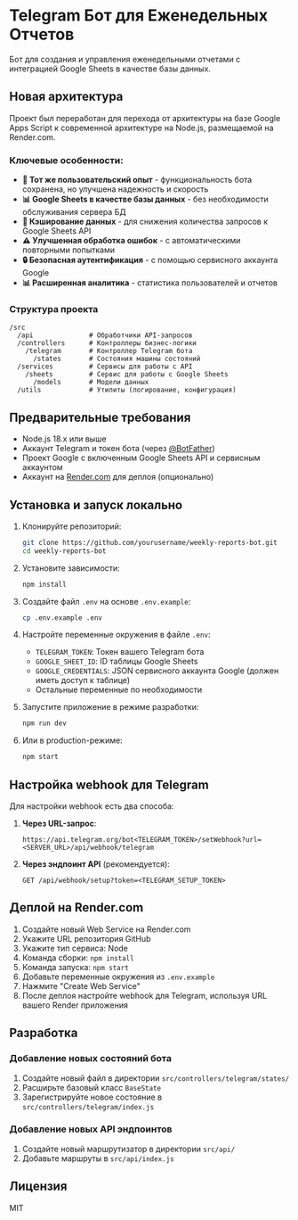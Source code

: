 # Telegram Бот для Еженедельных Отчетов

Бот для создания и управления еженедельными отчетами с интеграцией Google Sheets в качестве базы данных.

## Новая архитектура

Проект был переработан для перехода от архитектуры на базе Google Apps Script к современной архитектуре на Node.js, размещаемой на Render.com. 

### Ключевые особенности:

- **📱 Тот же пользовательский опыт** - функциональность бота сохранена, но улучшена надежность и скорость
- **📊 Google Sheets в качестве базы данных** - без необходимости обслуживания сервера БД
- **🔄 Кэширование данных** - для снижения количества запросов к Google Sheets API
- **⚠️ Улучшенная обработка ошибок** - с автоматическими повторными попытками
- **🔒 Безопасная аутентификация** - с помощью сервисного аккаунта Google
- **📊 Расширенная аналитика** - статистика пользователей и отчетов

### Структура проекта

```
/src
  /api              # Обработчики API-запросов
  /controllers      # Контроллеры бизнес-логики
    /telegram       # Контроллер Telegram бота
      /states       # Состояния машины состояний
  /services         # Сервисы для работы с API
    /sheets         # Сервис для работы с Google Sheets
      /models       # Модели данных
  /utils            # Утилиты (логирование, конфигурация)
```

## Предварительные требования

- Node.js 18.x или выше
- Аккаунт Telegram и токен бота (через [@BotFather](https://t.me/botfather))
- Проект Google с включенным Google Sheets API и сервисным аккаунтом
- Аккаунт на [Render.com](https://render.com/) для деплоя (опционально)

## Установка и запуск локально

1. Клонируйте репозиторий:
   ```bash
   git clone https://github.com/yourusername/weekly-reports-bot.git
   cd weekly-reports-bot
   ```

2. Установите зависимости:
   ```bash
   npm install
   ```

3. Создайте файл `.env` на основе `.env.example`:
   ```bash
   cp .env.example .env
   ```

4. Настройте переменные окружения в файле `.env`:
   - `TELEGRAM_TOKEN`: Токен вашего Telegram бота
   - `GOOGLE_SHEET_ID`: ID таблицы Google Sheets
   - `GOOGLE_CREDENTIALS`: JSON сервисного аккаунта Google (должен иметь доступ к таблице)
   - Остальные переменные по необходимости

5. Запустите приложение в режиме разработки:
   ```bash
   npm run dev
   ```

6. Или в production-режиме:
   ```bash
   npm start
   ```

## Настройка webhook для Telegram

Для настройки webhook есть два способа:

1. **Через URL-запрос**:
   ```
   https://api.telegram.org/bot<TELEGRAM_TOKEN>/setWebhook?url=<SERVER_URL>/api/webhook/telegram
   ```

2. **Через эндпоинт API** (рекомендуется):
   ```
   GET /api/webhook/setup?token=<TELEGRAM_SETUP_TOKEN>
   ```

## Деплой на Render.com

1. Создайте новый Web Service на Render.com
2. Укажите URL репозитория GitHub
3. Укажите тип сервиса: Node
4. Команда сборки: `npm install`
5. Команда запуска: `npm start`
6. Добавьте переменные окружения из `.env.example`
7. Нажмите "Create Web Service"
8. После деплоя настройте webhook для Telegram, используя URL вашего Render приложения

## Разработка

### Добавление новых состояний бота

1. Создайте новый файл в директории `src/controllers/telegram/states/`
2. Расширьте базовый класс `BaseState`
3. Зарегистрируйте новое состояние в `src/controllers/telegram/index.js`

### Добавление новых API эндпоинтов

1. Создайте новый маршрутизатор в директории `src/api/`
2. Добавьте маршруты в `src/api/index.js`

## Лицензия

MIT